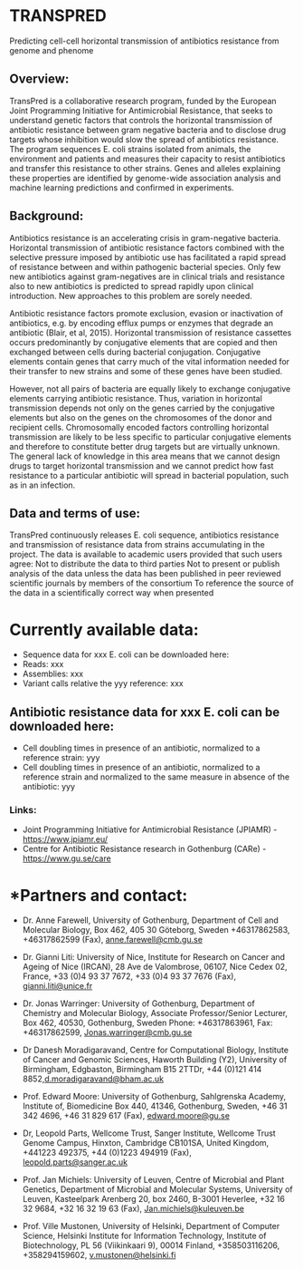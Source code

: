 # TRANSPRED
Predicting cell-cell horizontal transmission of antibiotics resistance from genome and phenome

## Overview: 
TransPred is a collaborative research program, funded by the European Joint Programming Initiative for Antimicrobial Resistance, that seeks to understand genetic factors that controls the horizontal transmission of antibiotic resistance between gram negative bacteria and to disclose drug targets whose inhibition would slow the spread of antibiotics resistance. The program sequences E. coli strains isolated from animals, the environment and patients and measures their capacity to resist antibiotics and transfer this resistance to other strains. Genes and alleles explaining these properties are identified by genome-wide association analysis and machine learning predictions and confirmed in experiments.  
 
## Background: 
Antibiotics resistance is an accelerating crisis in gram-negative bacteria. Horizontal transmission of antibiotic resistance factors combined with the selective pressure imposed by antibiotic use has facilitated a rapid spread of resistance between and within pathogenic bacterial species. Only few new antibiotics against gram-negatives are in clinical trials and resistance also to new antibiotics is predicted to spread rapidly upon clinical introduction. New approaches to this problem are sorely needed. 


Antibiotic resistance factors promote exclusion, evasion or inactivation of antibiotics, e.g. by encoding efflux pumps or enzymes that degrade an antibiotic (Blair, et al, 2015). Horizontal transmission of resistance cassettes occurs predominantly by conjugative elements that are copied and then exchanged between cells during bacterial conjugation. Conjugative elements contain genes that carry much of the vital information needed for their transfer to new strains and some of these genes have been studied. 
  
However, not all pairs of bacteria are equally likely to exchange conjugative elements carrying antibiotic resistance. Thus, variation in horizontal transmission depends not only on the genes carried by the conjugative elements but also on the genes on the chromosomes of the donor and recipient cells. Chromosomally encoded factors controlling horizontal transmission are likely to be less specific to particular conjugative elements and therefore to constitute better drug targets but are virtually unknown. The general lack of knowledge in this area means that we cannot design drugs to target horizontal transmission and we cannot predict how fast resistance to a particular antibiotic  will spread in bacterial population, such as in an infection. 


 
## Data and terms of use: 
TransPred continuously releases E. coli sequence,  antibiotics resistance and transmission of resistance data from strains accumulating in the project. The data is available to academic users provided that such users agree: 
Not to distribute the data to third parties 
Not to present or publish analysis of the data unless the data has been published in peer reviewed scientific journals by members of the consortium 
To reference the source of the data in a scientifically correct way when presented

 
# Currently available data: 
* Sequence data for xxx E. coli can be downloaded here: 
* Reads: xxx 
* Assemblies: xxx 
* Variant calls relative the yyy reference: xxx

 
## Antibiotic resistance data for xxx E. coli can be downloaded here: 
* Cell doubling times in presence of an antibiotic, normalized to a reference strain: yyy 
* Cell doubling times in presence of an antibiotic, normalized to a reference strain and normalized to the same measure in absence of the antibiotic: yyy 
### Links: 
* Joint Programming Initiative for Antimicrobial Resistance (JPIAMR) - https://www.jpiamr.eu/
* Centre for Antibiotic Resistance research in Gothenburg (CARe) - https://www.gu.se/care


# *Partners and contact: 
* Dr. Anne Farewell, University of Gothenburg, Department of Cell and Molecular Biology, Box 462, 405 30 Göteborg, Sweden +46317862583, +46317862599 (Fax), anne.farewell@cmb.gu.se 
 
* Dr. Gianni Liti: University of Nice, Institute for Research on Cancer and Ageing of Nice 
(IRCAN), 28 Ave de Valombrose, 06107, Nice Cedex 02, France, +33 (0)4 93 37 7672, +33 (0)4 93 37 7676 (Fax), gianni.liti@unice.fr 
 
* Dr. Jonas Warringer: University of Gothenburg, Department of Chemistry and Molecular Biology, Associate Professor/Senior Lecturer, Box 462, 40530, Gothenburg, Sweden 
Phone: +46317863961, Fax: +46317862599, Jonas.warringer@cmb.gu.se 
 
* Dr Danesh Moradigaravand, Centre for Computational Biology, Institute of Cancer and Genomic Sciences, Haworth Building (Y2), University of Birmingham, Edgbaston, Birmingham B15 2TTDr, +44 (0)121 414 8852,d.moradigaravand@bham.ac.uk 
 
* Prof. Edward Moore: University of Gothenburg, Sahlgrenska Academy, Institute of, Biomedicine Box 440, 41346, Gothenburg, Sweden, +46 31 342 4696, +46 31 829 617 
(Fax), edward.moore@gu.se 
 
* Dr, Leopold Parts, Wellcome Trust, Sanger Institute, Wellcome Trust Genome Campus, Hinxton, Cambridge CB101SA, United Kingdom, +441223 492375, +44 (0)1223 494919 
(Fax), leopold.parts@sanger.ac.uk 
 
* Prof. Jan Michiels: University of Leuven, Centre of Microbial and Plant Genetics, Department of Microbial and Molecular Systems, University of Leuven, Kasteelpark Arenberg 20, box 2460, B-3001 Heverlee, +32 16 32 9684, +32 16 32 19 63 (Fax), Jan.michiels@kuleuven.be 
 
* Prof. Ville Mustonen, University of Helsinki, Department of Computer Science, Helsinki Institute for Information Technology, Institute of Biotechnology, PL 56 (Viikinkaari 9), 00014 Finland,  +358503116206, +358294159602, v.mustonen@helsinki.fi 
